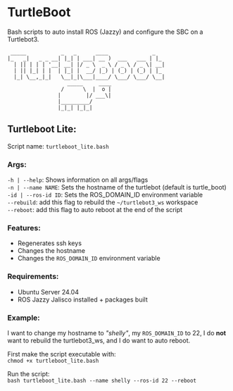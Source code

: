 # **TurtleBoot**
Bash scripts to auto install ROS (Jazzy) and configure the SBC on a Turtlebot3. 
```
 _____           _   _      ____              _   
|_   _|   _ _ __| |_| | ___| __ )  ___   ___ | |_ 
  | || | | | '__| __| |/ _ \  _ \ / _ \ / _ \| __|
  | || |_| | |  | |_| |  __/ |_) | (_) | (_) | |_ 
  |_| \__,_|_|   \__|_|\___|____/ \___/ \___/ \__|
                   _____     ____
                 /      \  |  o | 
                |        |/ ___\| 
                |_________/     
                |_|_| |_|_|
```
## Turtleboot Lite:
Script name: `turtleboot_lite.bash`

### Args:
`-h | --help`: Shows information on all args/flags</br>
`-n | --name NAME`: Sets the hostname of the turtlebot (default is turtle_boot)</br>
`-id | --ros-id ID`: Sets the ROS_DOMAIN_ID environment variable</br>
`--rebuild`: add this flag to rebuild the `~/turtlebot3_ws` workspace</br>
`--reboot`: add this flag to auto reboot at the end of the script

### Features:
- Regenerates ssh keys
- Changes the hostname
- Changes the `ROS_DOMAIN_ID` environment variable

### Requirements:
- Ubuntu Server 24.04
- ROS Jazzy Jalisco installed + packages built

### Example:
I want to change my hostname to _"shelly"_, my `ROS_DOMAIN_ID` to 22, I do **not** want to rebuild the turtlebot3_ws, and I do want to auto reboot.

First make the script executable with:
</br>
`chmod +x turtleboot_lite.bash`

Run the script:
</br>
`bash turtleboot_lite.bash --name shelly --ros-id 22 --reboot`